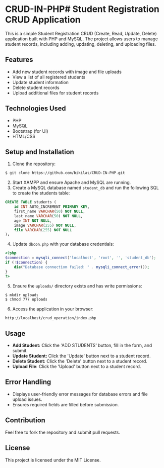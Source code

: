 # CRUD-IN-PHP# Student Registration CRUD Application

This is a simple Student Registration CRUD (Create, Read, Update, Delete) application built with PHP and MySQL. The project allows users to manage student records, including adding, updating, deleting, and uploading files.

## Features
- Add new student records with image and file uploads
- View a list of all registered students
- Update student information
- Delete student records
- Upload additional files for student records



## Technologies Used
- PHP
- MySQL
- Bootstrap (for UI)
- HTML/CSS

## Setup and Installation
1. Clone the repository:
```bash
$ git clone https://github.com/bikilas/CRUD-IN-PHP.git
```
2. Start XAMPP and ensure Apache and MySQL are running.
3. Create a MySQL database named `student_db` and run the following SQL to create the students table:
```sql
CREATE TABLE students (
    id INT AUTO_INCREMENT PRIMARY KEY,
    first_name VARCHAR(50) NOT NULL,
    last_name VARCHAR(50) NOT NULL,
    age INT NOT NULL,
    image VARCHAR(255) NOT NULL,
    file VARCHAR(255) NOT NULL
);
```
4. Update `dbcon.php` with your database credentials:
```php
<?php
$connection = mysqli_connect('localhost', 'root', '', 'student_db');
if (!$connection) {
    die("Database connection failed: " . mysqli_connect_error());
}
?>
```
5. Ensure the `uploads/` directory exists and has write permissions:
```bash
$ mkdir uploads
$ chmod 777 uploads
```
6. Access the application in your browser:
```
http://localhost/crud_operation/index.php
```

## Usage
- **Add Student:** Click the 'ADD STUDENTS' button, fill in the form, and submit.
- **Update Student:** Click the 'Update' button next to a student record.
- **Delete Student:** Click the 'Delete' button next to a student record.
- **Upload File:** Click the 'Upload' button next to a student record.

## Error Handling
- Displays user-friendly error messages for database errors and file upload issues.
- Ensures required fields are filled before submission.

## Contribution
Feel free to fork the repository and submit pull requests.

## License
This project is licensed under the MIT License.

